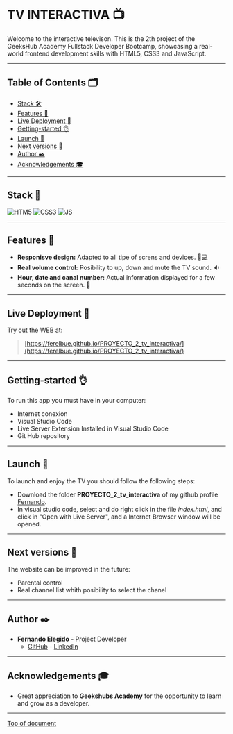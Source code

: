 # TV INTERACTIVA :tv:
Welcome to the interactive televison.
This is the 2th project of the GeeksHub Academy Fullstack Developer Bootcamp, showcasing a real-world frontend development skills with HTML5, CSS3 and JavaScript.
***
## Table of Contents 🗂️

- [Stack 🛠️](#stack-wrench)
- [Features 🌟](#features-star2)
- [Live Deployment 📡](#live-deployment-satellite)
- [Getting-started 👌](#getting-started-ok_hand)
- [Launch 🚀](#launch-rocket)
- [Next versions 🔮](#next-versions-crystal_ball)
- [Author ✒️](#author-black_nib)
- [Acknowledgements 🎓](#acknowledgements-mortar_board)
***
## Stack :wrench:

<img src="https://img.shields.io/badge/HTML5-FF8000?style=for-the-badge&logo=html5&logoColor=white" alt="HTM5" />
<img src="https://img.shields.io/badge/CSS3-0040FF?style=for-the-badge&logo=css3&logoColor=white" alt="CSS3" />
<img src="https://img.shields.io/badge/JAVASCRIPT-000000?style=for-the-badge&logo=javascript&logoColor=yelow" alt="JS" />


***
## Features :star2:

- **Responisve design:** Adapted to all tipe of screns and devices. 📱💻
- **Real volume control:** Posibility to up, down and mute the TV sound. 🔉
- **Hour, date and canal number:** Actual information displayed for a few seconds on the screen. 📆


***

## Live Deployment :satellite:

Try out the WEB at:

> [https://ferelbue.github.io/PROYECTO_2_tv_interactiva/](https://ferelbue.github.io/PROYECTO_2_tv_interactiva/)
***

## Getting-started :ok_hand:
To run this app you must have in your computer:
- Internet conexion
- Visual Studio Code
- Live Server Extension Installed in Visual Studio Code
- Git Hub repository
***

## Launch :rocket:
To launch and enjoy the TV you should follow the following steps:
- Download the folder **PROYECTO_2_tv_interactiva** of my github profile [Fernando](https://github.com/Ferelbue/FSD_PROYECTO_1_CartaRestaurante.git).
- In visual studio code, select and do right click in the file *index.html*, and click in "Open with Live Server", and a Internet Browser window will be opened.

***

## Next versions :crystal_ball:
The website can be improved in the future:
- Parental control
- Real channel list whith posibility to select the chanel

***
## Author :black_nib:
- **Fernando Elegido** - Project Developer
  - [GitHub](https://github.com/ferelbue) - [LinkedIn](https://www.linkedin.com/in/ferelbue)
***
## Acknowledgements :mortar_board:

- Great appreciation to **Geekshubs Academy** for the opportunity to learn and grow as a developer.

***

[Top of document](#tv-interactiva-tv)